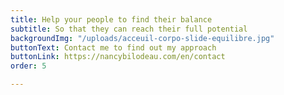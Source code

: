 ```yaml
---
title: Help your people to find their balance
subtitle: So that they can reach their full potential
backgroundImg: "/uploads/acceuil-corpo-slide-equilibre.jpg"
buttonText: Contact me to find out my approach
buttonLink: https://nancybilodeau.com/en/contact
order: 5

---
```

